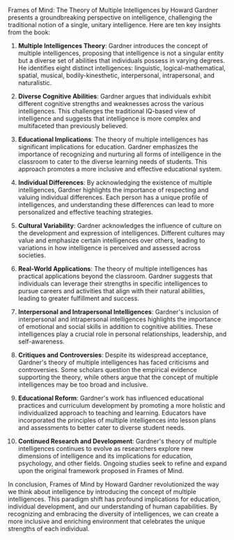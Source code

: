 Frames of Mind: The Theory of Multiple Intelligences by Howard Gardner presents a groundbreaking perspective on intelligence, challenging the traditional notion of a single, unitary intelligence. Here are ten key insights from the book:

1. **Multiple Intelligences Theory**: Gardner introduces the concept of multiple intelligences, proposing that intelligence is not a singular entity but a diverse set of abilities that individuals possess in varying degrees. He identifies eight distinct intelligences: linguistic, logical-mathematical, spatial, musical, bodily-kinesthetic, interpersonal, intrapersonal, and naturalistic.

2. **Diverse Cognitive Abilities**: Gardner argues that individuals exhibit different cognitive strengths and weaknesses across the various intelligences. This challenges the traditional IQ-based view of intelligence and suggests that intelligence is more complex and multifaceted than previously believed.

3. **Educational Implications**: The theory of multiple intelligences has significant implications for education. Gardner emphasizes the importance of recognizing and nurturing all forms of intelligence in the classroom to cater to the diverse learning needs of students. This approach promotes a more inclusive and effective educational system.

4. **Individual Differences**: By acknowledging the existence of multiple intelligences, Gardner highlights the importance of respecting and valuing individual differences. Each person has a unique profile of intelligences, and understanding these differences can lead to more personalized and effective teaching strategies.

5. **Cultural Variability**: Gardner acknowledges the influence of culture on the development and expression of intelligences. Different cultures may value and emphasize certain intelligences over others, leading to variations in how intelligence is perceived and assessed across societies.

6. **Real-World Applications**: The theory of multiple intelligences has practical applications beyond the classroom. Gardner suggests that individuals can leverage their strengths in specific intelligences to pursue careers and activities that align with their natural abilities, leading to greater fulfillment and success.

7. **Interpersonal and Intrapersonal Intelligences**: Gardner's inclusion of interpersonal and intrapersonal intelligences highlights the importance of emotional and social skills in addition to cognitive abilities. These intelligences play a crucial role in personal relationships, leadership, and self-awareness.

8. **Critiques and Controversies**: Despite its widespread acceptance, Gardner's theory of multiple intelligences has faced criticisms and controversies. Some scholars question the empirical evidence supporting the theory, while others argue that the concept of multiple intelligences may be too broad and inclusive.

9. **Educational Reform**: Gardner's work has influenced educational practices and curriculum development by promoting a more holistic and individualized approach to teaching and learning. Educators have incorporated the principles of multiple intelligences into lesson plans and assessments to better cater to diverse student needs.

10. **Continued Research and Development**: Gardner's theory of multiple intelligences continues to evolve as researchers explore new dimensions of intelligence and its implications for education, psychology, and other fields. Ongoing studies seek to refine and expand upon the original framework proposed in Frames of Mind.

In conclusion, Frames of Mind by Howard Gardner revolutionized the way we think about intelligence by introducing the concept of multiple intelligences. This paradigm shift has profound implications for education, individual development, and our understanding of human capabilities. By recognizing and embracing the diversity of intelligences, we can create a more inclusive and enriching environment that celebrates the unique strengths of each individual.